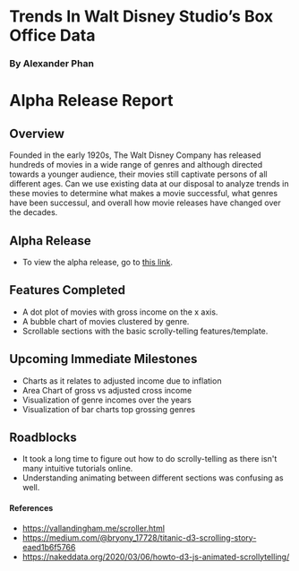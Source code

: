 # Trends In Walt Disney Studio’s Box Office Data
### By Alexander Phan

# Alpha Release Report
## Overview
Founded in the early 1920s, The Walt Disney Company has released hundreds of movies in a wide range of genres and although directed towards a younger audience, their movies still captivate persons of all different ages. Can we use existing data at our disposal to analyze trends in these movies to determine what makes a movie successful, what genres have been successul, and overall how movie releases have changed over the decades. 

## Alpha Release
- To view the alpha release, go to [this link](https://disney-data-analysis.herokuapp.com/).

## Features Completed
- A dot plot of movies with gross income on the x axis.
- A bubble chart of movies clustered by genre. 
- Scrollable sections with the basic scrolly-telling features/template.

## Upcoming Immediate Milestones
- Charts as it relates to adjusted income due to inflation
- Area Chart of gross vs adjusted cross income
- Visualization of genre incomes over the years
- Visualization of bar charts top grossing genres

## Roadblocks
- It took a long time to figure out how to do scrolly-telling as there isn't many intuitive tutorials online. 
- Understanding animating between different sections was confusing as well. 

#### References
- https://vallandingham.me/scroller.html
- https://medium.com/@bryony_17728/titanic-d3-scrolling-story-eaed1b6f5766
- https://nakeddata.org/2020/03/06/howto-d3-js-animated-scrollytelling/
